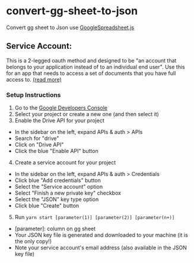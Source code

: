# convert-gg-sheet-to-json
Convert gg sheet to Json use [GoogleSpreadsheet.js](https://www.npmjs.com/package/google-spreadsheet)

## Service Account:
This is a 2-legged oauth method and designed to be "an account that belongs to your application instead of to an individual end user". Use this for an app that needs to access a set of documents that you have full access to. [(read more)](https://developers.google.com/identity/protocols/OAuth2ServiceAccount)

### Setup Instructions

1. Go to the [Google Developers Console](https://console.developers.google.com/project)
2. Select your project or create a new one (and then select it)
3. Enable the Drive API for your project
- In the sidebar on the left, expand APIs & auth > APIs
- Search for "drive"
- Click on "Drive API"
- Click the blue "Enable API" button
4. Create a service account for your project
- In the sidebar on the left, expand APIs & auth > Credentials
- Click blue "Add credentials" button
- Select the "Service account" option
- Select "Finish a new private key" checkbox
- Select the "JSON" key type option
- Click blue "Create" button
5. Run `yarn start [parameter(1)] [parameter(2)] [parameter(n+)]`
- [parameter]: column on gg sheet
- Your JSON key file is generated and downloaded to your machine (it is the only copy!)
- Note your service account's email address (also available in the JSON key file)

